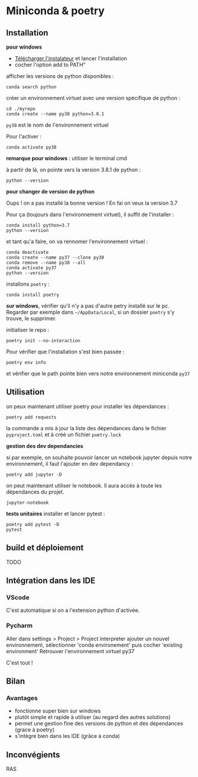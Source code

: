 # Miniconda & poetry

## Installation

**pour windows**

- [Télécharger l'instalateur](https://docs.conda.io/en/latest/miniconda.html) et lancer l'installation
- cocher l'option add to PATH"

afficher les versions de python disponibles :

```
conda search python
```

créer un environnement virtuel avec une version spécifique de python :

```
cd ./myrepo
conda create --name py38 python=3.8.1
```

`py38` est le nom de l'environnement virtuel

Pour l'activer :

```
conda activate py38
```

**remarque pour windows** : utiliser le terminal cmd

à partir de là, on pointe vers la version 3.8.1 de python :

```
python --version
```

**pour changer de version de python**

Oups ! on a pas installé la bonne version ! En fai on veux la version 3.7

Pour ça (toujours dans l'environnement virtuel), il suffit de l'installer :

```
conda install python=3.7
python --version
```

et tant qu'a faire, on va rennomer l'environnement virtuel :

```
conda deactivate
conda create --name py37 --clone py38
conda remove --name py38 --all
conda activate py37
python --version
```

installons `poetry` :

```
conda install poetry
```

**sur windows**, vérifier qu'il n'y a pas d'autre petry installé sur le pc. Regarder par exemple dans `~/AppData/Local`, si un dossier `poetry` s'y trouve, le supprimer.

initialiser le repo :

```
poetry init --no-interaction
```

Pour vérifier que l'installation s'est bien passée :

```
poetry env info
```

et vérifier que le path pointe bien vers notre environnement miniconda `py37`

## Utilisation

on peux maintenant utiliser poetry pour installer les dépendances :

```
poetry add requests
```

la commande a mis à jour la liste des dépendances dans le fichier `pyproject.toml` et à créé un fichier `poetry.lock`

**gestion des dev dependancies**

si par exemple, on souhaite pouvoir lancer un notebook jupyter depuis notre environnement, il faut l'ajouter en dev dependancy :
````shell script
poetry add jupyter -D
````

on peut maintenant utiliser le notebook. Il aura accès à toute les dépendances du projet.
````shell script
jupyter-notebook
````

**tests unitaires**
installer et lancer pytest :

````shell script
poetry add pytest -D
pytest
````

## build et déploiement

TODO

## Intégration dans les IDE

### VScode

C'est automatique si on a l'extension python d'activée.

### Pycharm

Aller dans settings > Project > Project interpreter
ajouter un nouvel environnement, sélectionner 'conda environement' puis cocher 'existing environment'
Retrouver l'environnement virtuel py37

C'est tout !

## Bilan

### Avantages

- fonctionne super bien sur windows
- plutôt simple et rapide à utiliser (au regard des autres solutions)
- permet une gestion fine des versions de python et des dépendances (grace à poetry)
- s'intègre bien dans les IDE (grâce à conda)


## Inconvégients

RAS

